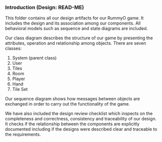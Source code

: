 ### Introduction (Design: READ-ME)
This folder contains all our design artifacts for our RummyO game. 
It includes the design and its association among our components.
All behavioral models such as sequence and state diagrams are included.

Our class diagram describes the structure of our game by presenting the attributes, operation and relationship among objects.
There are seven classes: 
1. System (parent class)
2. User 
3. Tiles
4. Room
5. Player
6. Hand
7. Tile Set

Our sequence diagram shows how messages between objects are exchanged in order to carry out the functionality of the game.

We have also included the design review checklist which inspects on the completeness and correctness, consistency and traceability of our design. It checks if the relationship between the components are explicitly documented including if the designs were described clear and traceable to the requirements.
